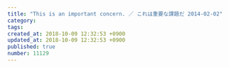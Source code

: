 ```yaml
---
title: "This is an important concern. ／ これは重要な課題だ 2014-02-02"
category: 
tags: 
created_at: 2018-10-09 12:32:53 +0900
updated_at: 2018-10-09 12:32:53 +0900
published: true
number: 11129
---
```



